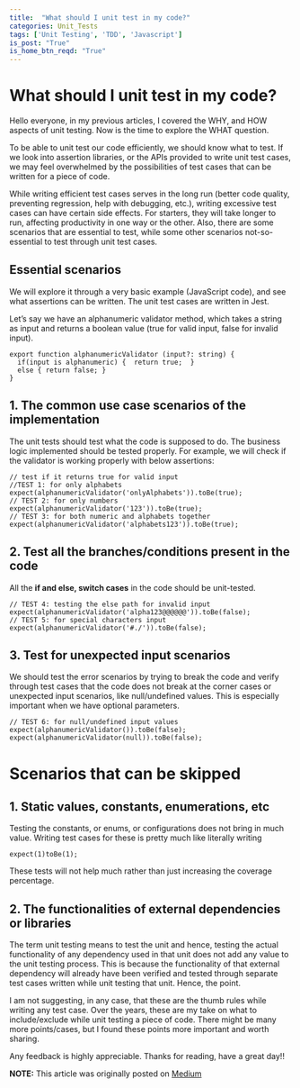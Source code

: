 ```yaml
---
title:  "What should I unit test in my code?"
categories: Unit_Tests
tags: ['Unit Testing', 'TDD', 'Javascript']
is_post: "True"
is_home_btn_reqd: "True"
---
```


# What should I unit test in my code?

Hello everyone, in my previous articles, I covered the WHY, and HOW aspects of unit testing. Now is the time to explore the WHAT question.

To be able to unit test our code efficiently, we should know what to test. If we look into assertion libraries, or the APIs provided to write unit test cases, we may feel overwhelmed by the possibilities of test cases that can be written for a piece of code.

While writing efficient test cases serves in the long run (better code quality, preventing regression, help with debugging, etc.), writing excessive test cases can have certain side effects. For starters, they will take longer to run, affecting productivity in one way or the other. Also, there are some scenarios that are essential to test, while some other scenarios not-so-essential to test through unit test cases.

## Essential scenarios

We will explore it through a very basic example (JavaScript code), and see what assertions can be written. The unit test cases are written in Jest.

Let’s say we have an alphanumeric validator method, which takes a string as input and returns a boolean value (true for valid input, false for invalid input).

```
export function alphanumericValidator (input?: string) {
  if(input is alphanumeric) {  return true;  }
  else { return false; }
}
```

## 1. The common use case scenarios of the implementation

The unit tests should test what the code is supposed to do. The business logic implemented should be tested properly.
For example, we will check if the validator is working properly with below assertions:

```
// test if it returns true for valid input
//TEST 1: for only alphabets expect(alphanumericValidator('onlyAlphabets')).toBe(true);
// TEST 2: for only numbers expect(alphanumericValidator('123')).toBe(true);
// TEST 3: for both numeric and alphabets together
expect(alphanumericValidator('alphabets123')).toBe(true);
```

## 2. Test all the branches/conditions present in the code

All the **if and else, switch cases** in the code should be unit-tested.

```
// TEST 4: testing the else path for invalid input
expect(alphanumericValidator('alpha123@@@@@@')).toBe(false);
// TEST 5: for special characters input
expect(alphanumericValidator('#./')).toBe(false);
```

## 3. Test for unexpected input scenarios

We should test the error scenarios by trying to break the code and verify through test cases that the code does not break at the corner cases or unexpected input scenarios, like null/undefined values. This is especially important when we have optional parameters.

```
// TEST 6: for null/undefined input values
expect(alphanumericValidator()).toBe(false);
expect(alphanumericValidator(null)).toBe(false);
```

# Scenarios that can be skipped

## 1. Static values, constants, enumerations, etc
Testing the constants, or enums, or configurations does not bring in much value. Writing test cases for these is pretty much like literally writing

`expect(1)toBe(1);`

These tests will not help much rather than just increasing the coverage percentage.

## 2. The functionalities of external dependencies or libraries

The term unit testing means to test the unit and hence, testing the actual functionality of any dependency used in that unit does not add any value to the unit testing process. This is because the functionality of that external dependency will already have been verified and tested through separate test cases written while unit testing that unit. Hence, the point.

I am not suggesting, in any case, that these are the thumb rules while writing any test case. Over the years, these are my take on what to include/exclude while unit testing a piece of code. There might be many more points/cases, but I found these points more important and worth sharing.


Any feedback is highly appreciable. Thanks for reading, have a great day!!


**NOTE:** This article was originally posted on [Medium](https://medium.com/@anuradha15/what-should-i-unit-test-in-my-code-7f0a9f24dee5)
